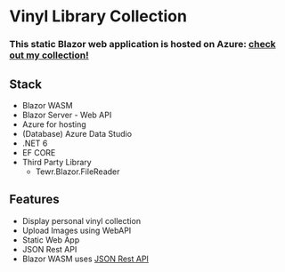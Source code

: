 # Vinyl Library Collection
### This static Blazor web application is hosted on Azure: [check out my collection!](https://vinyl-collection-blazorwasm.azurewebsites.net/staticVinyls)
## Stack
- Blazor WASM
- Blazor Server - Web API
- Azure for hosting
- (Database) Azure Data Studio
- .NET 6
- EF CORE
- Third Party Library
  - Tewr.Blazor.FileReader
  
## Features
- Display personal vinyl collection
- Upload Images using WebAPI
- Static Web App
- JSON Rest API
- Blazor WASM uses [JSON Rest API](https://adamsdev01.github.io/api/records.json)
